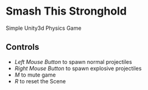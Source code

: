 # Smash This Stronghold
Simple Unity3d Physics Game

## Controls
- *Left Mouse Button* to spawn normal projectiles
- *Right Mouse Button* to spawn explosive projectiles
- *M* to mute game
- *R* to reset the Scene